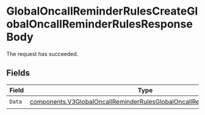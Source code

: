 # GlobalOncallReminderRulesCreateGlobalOncallReminderRulesResponseBody

The request has succeeded.


## Fields

| Field                                                                                                                                                            | Type                                                                                                                                                             | Required                                                                                                                                                         | Description                                                                                                                                                      |
| ---------------------------------------------------------------------------------------------------------------------------------------------------------------- | ---------------------------------------------------------------------------------------------------------------------------------------------------------------- | ---------------------------------------------------------------------------------------------------------------------------------------------------------------- | ---------------------------------------------------------------------------------------------------------------------------------------------------------------- |
| `Data`                                                                                                                                                           | [components.V3GlobalOncallReminderRulesGlobalOncallReminderRuleResponse](../../models/components/v3globaloncallreminderrulesglobaloncallreminderruleresponse.md) | :heavy_check_mark:                                                                                                                                               | N/A                                                                                                                                                              |